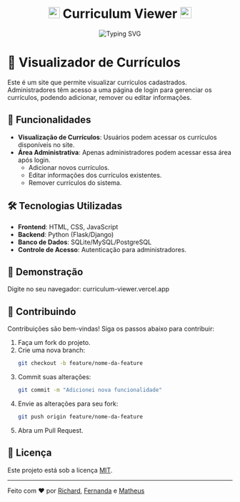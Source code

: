 <div align="center">
<h1> <img src="https://raw.githubusercontent.com/Tarikul-Islam-Anik/Animated-Fluent-Emojis/master/Emojis/Smilies/Ghost.png" alt="Ghost" width="25" height="25" /> Curriculum Viewer <img src="https://raw.githubusercontent.com/Tarikul-Islam-Anik/Animated-Fluent-Emojis/master/Emojis/Smilies/Ghost.png" alt="Ghost" width="25" height="25" /></h1>
</div>

<div align="center">
  <img src="https://readme-typing-svg.herokuapp.com?font=Fira+Code&size=24&duration=4000&color=F75C7E&center=true&vCenter=true&width=500&lines=We're+Computer+Science+Students;Welcome+to+our+Project!" alt="Typing SVG" />
</div>

# 📄 Visualizador de Currículos


Este é um site que permite visualizar currículos cadastrados. Administradores têm acesso a uma página de login para gerenciar os currículos, podendo adicionar, remover ou editar informações.


## 🚀 Funcionalidades

- **Visualização de Currículos**: Usuários podem acessar os currículos disponíveis no site.
- **Área Administrativa**: Apenas administradores podem acessar essa área após login.
  - Adicionar novos currículos.
  - Editar informações dos currículos existentes.
  - Remover currículos do sistema.


## 🛠️ Tecnologias Utilizadas

- **Frontend**: HTML, CSS, JavaScript
- **Backend**: Python (Flask/Django)
- **Banco de Dados**: SQLite/MySQL/PostgreSQL
- **Controle de Acesso**: Autenticação para administradores.


## 📸 Demonstração

Digite no seu navegador: curriculum-viewer.vercel.app

## 🤝 Contribuindo

Contribuições são bem-vindas! Siga os passos abaixo para contribuir:

1. Faça um fork do projeto.
2. Crie uma nova branch:
   ```bash
   git checkout -b feature/nome-da-feature
   ```
3. Commit suas alterações:
   ```bash
   git commit -m "Adicionei nova funcionalidade"
   ```
4. Envie as alterações para seu fork:
   ```bash
   git push origin feature/nome-da-feature
   ```
5. Abra um Pull Request.

## 📝 Licença

Este projeto está sob a licença [MIT](LICENSE).

---

Feito com ❤️ por [Richard](https://github.com/RDEsley), [Fernanda](https://github.com/FeMeNiKi) e [Matheus](https://github.com/)
